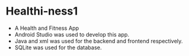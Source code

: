 # Healthi-ness1

* A Health and Fitness App
* Android Studio was used to develop this app.
* Java and xml was used for the backend and frontend respectively.
* SQLite was used for the database.
